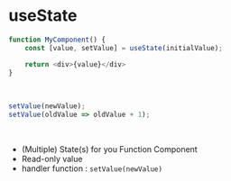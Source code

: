 <!-- .slide: class="with-code-bg-dark“ -->

# useState

```javascript
function MyComponent() {
    const [value, setValue] = useState(initialValue);

    return <div>{value}</div>
}
```
<br/>

```javascript
setValue(newValue);
setValue(oldValue => oldValue + 1);
```

<br/>

* (Multiple) State(s) for you Function Component
* Read-only value
* handler function : `setValue(newValue)`
